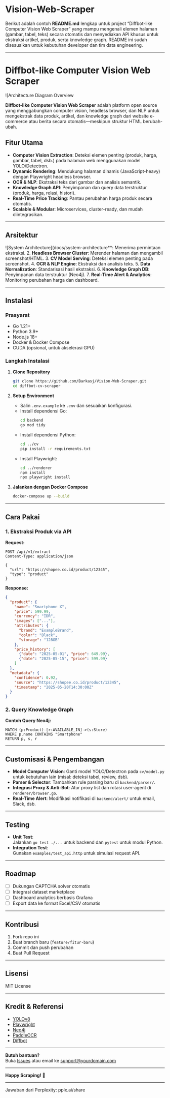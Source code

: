 # Vision-Web-Scraper
Berikut adalah contoh **README.md** lengkap untuk project “Diffbot-like Computer Vision Web Scraper” yang mampu mengenali elemen halaman (gambar, tabel, teks) secara otomatis dan menyediakan API khusus untuk ekstraksi artikel, produk, serta knowledge graph. README ini sudah disesuaikan untuk kebutuhan developer dan tim data engineering.

---

# Diffbot-like Computer Vision Web Scraper

![Architecture Diagram Overview

**Diffbot-like Computer Vision Web Scraper** adalah platform open source yang menggabungkan computer vision, headless browser, dan NLP untuk mengekstrak data produk, artikel, dan knowledge graph dari website e-commerce atau berita secara otomatis—meskipun struktur HTML berubah-ubah.

## Fitur Utama

- **Computer Vision Extraction**: Deteksi elemen penting (produk, harga, gambar, tabel, dsb.) pada halaman web menggunakan model YOLO/Detectron.
- **Dynamic Rendering**: Mendukung halaman dinamis (JavaScript-heavy) dengan Playwright headless browser.
- **OCR & NLP**: Ekstraksi teks dari gambar dan analisis semantik.
- **Knowledge Graph API**: Penyimpanan dan query data terstruktur (produk, harga, relasi, histori).
- **Real-Time Price Tracking**: Pantau perubahan harga produk secara otomatis.
- **Scalable & Modular**: Microservices, cluster-ready, dan mudah diintegrasikan.

---

## Arsitektur

![System Architecture](docs/system-architecture**: Menerima permintaan ekstraksi.
2. **Headless Browser Cluster**: Merender halaman dan mengambil screenshot/HTML.
3. **CV Model Serving**: Deteksi elemen penting pada screenshot.
4. **OCR & NLP Engine**: Ekstraksi dan analisis teks.
5. **Data Normalization**: Standarisasi hasil ekstraksi.
6. **Knowledge Graph DB**: Penyimpanan data terstruktur (Neo4j).
7. **Real-Time Alert & Analytics**: Monitoring perubahan harga dan dashboard.

---

## Instalasi

### Prasyarat

- Go 1.21+
- Python 3.9+
- Node.js 18+
- Docker & Docker Compose
- CUDA (opsional, untuk akselerasi GPU)

### Langkah Instalasi

1. **Clone Repository**
   ```bash
   git clone https://github.com/Barkasj/Vision-Web-Scraper.git
   cd diffbot-cv-scraper
   ```

2. **Setup Environment**
   - Salin `.env.example` ke `.env` dan sesuaikan konfigurasi.
   - Install dependensi Go:
     ```bash
     cd backend
     go mod tidy
     ```
   - Install dependensi Python:
     ```bash
     cd ../cv
     pip install -r requirements.txt
     ```
   - Install Playwright:
     ```bash
     cd ../renderer
     npm install
     npx playwright install
     ```

3. **Jalankan dengan Docker Compose**
   ```bash
   docker-compose up --build
   ```

---

## Cara Pakai

### 1. Ekstraksi Produk via API

**Request:**
```http
POST /api/v1/extract
Content-Type: application/json

{
  "url": "https://shopee.co.id/product/12345",
  "type": "product"
}
```

**Response:**
```json
{
  "product": {
    "name": "Smartphone X",
    "price": 599.99,
    "currency": "IDR",
    "images": ["..."],
    "attributes": {
      "brand": "ExampleBrand",
      "color": "Black",
      "storage": "128GB"
    },
    "price_history": [
      {"date": "2025-05-01", "price": 649.99},
      {"date": "2025-05-15", "price": 599.99}
    ]
  },
  "metadata": {
    "confidence": 0.92,
    "source": "https://shopee.co.id/product/12345",
    "timestamp": "2025-05-20T14:30:00Z"
  }
}
```

### 2. Query Knowledge Graph

**Contoh Query Neo4j:**
```cypher
MATCH (p:Product)-[r:AVAILABLE_IN]->(s:Store)
WHERE p.name CONTAINS "Smartphone"
RETURN p, s, r
```

---

## Customisasi & Pengembangan

- **Model Computer Vision**: Ganti model YOLO/Detectron pada `cv/model.py` untuk kebutuhan lain (misal: deteksi tabel, review, dsb).
- **Parser & Selector**: Tambahkan rule parsing baru di `backend/parser/`.
- **Integrasi Proxy & Anti-Bot**: Atur proxy list dan rotasi user-agent di `renderer/browser.go`.
- **Real-Time Alert**: Modifikasi notifikasi di `backend/alert/` untuk email, Slack, dsb.

---

## Testing

- **Unit Test**:  
  Jalankan `go test ./...` untuk backend dan `pytest` untuk modul Python.
- **Integration Test**:  
  Gunakan `examples/test_api.http` untuk simulasi request API.

---

## Roadmap

- [ ] Dukungan CAPTCHA solver otomatis
- [ ] Integrasi dataset marketplace
- [ ] Dashboard analytics berbasis Grafana
- [ ] Export data ke format Excel/CSV otomatis

---

## Kontribusi

1. Fork repo ini
2. Buat branch baru (`feature/fitur-baru`)
3. Commit dan push perubahan
4. Buat Pull Request

---

## Lisensi

MIT License

---

## Kredit & Referensi

- [YOLOv8](https://github.com/ultralytics/ultralytics)
- [Playwright](https://playwright.dev/)
- [Neo4j](https://neo4j.com/)
- [PaddleOCR](https://github.com/PaddlePaddle/PaddleOCR)
- [Diffbot](https://www.diffbot.com/)

---

**Butuh bantuan?**  
Buka [Issues](https://github.com/yourusername/diffbot-cv-scraper/issues) atau email ke support@yourdomain.com

---

**Happy Scraping! 🚀**

---
Jawaban dari Perplexity: pplx.ai/share
